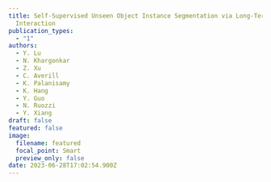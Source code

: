 ```yaml
---
title: Self-Supervised Unseen Object Instance Segmentation via Long-Term Robot
  Interaction
publication_types:
  - "1"
authors:
  - Y. Lu
  - N. Khargonkar
  - Z. Xu
  - C. Averill
  - K. Palanisamy
  - K. Hang
  - Y. Guo
  - N. Ruozzi
  - Y. Xiang
draft: false
featured: false
image:
  filename: featured
  focal_point: Smart
  preview_only: false
date: 2023-06-28T17:02:54.900Z
---
```

